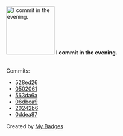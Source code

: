 <img src="https://my-badges.github.io/my-badges/evening-commits.png" alt="I commit in the evening." title="I commit in the evening." width="128">
<strong>I commit in the evening.</strong>
<br><br>

Commits:

- <a href="https://github.com/ksysoev/mcp-code-tools/commit/528ed26a4acfe64427515f61cac90d88915b002c">528ed26</a>
- <a href="https://github.com/ksysoev/mcp-code-tools/commit/050206165c0a15e1379b453cf8886a6004a802a4">0502061</a>
- <a href="https://github.com/ksysoev/mcp-code-tools/commit/563da6a9ffb3ce99faabba31414b7d34e7c15f50">563da6a</a>
- <a href="https://github.com/ksysoev/mcp-code-tools/commit/06dbca9bde51c00aa4ec4fe1a0e903f4cc4c631f">06dbca9</a>
- <a href="https://github.com/ksysoev/deriv-teletrader/commit/20242b638735e4b9b9fa1aa4f72446ce12506e5e">20242b6</a>
- <a href="https://github.com/ksysoev/deriv-teletrader/commit/0ddea8749cb9a3823623c1b3bbb744f2b5a1c64e">0ddea87</a>


Created by <a href="https://github.com/my-badges/my-badges">My Badges</a>